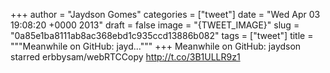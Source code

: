 
+++
author = "Jaydson Gomes"
categories = ["tweet"]
date = "Wed Apr 03 19:08:20 +0000 2013"
draft = false
image = "{TWEET_IMAGE}"
slug = "0a85e1ba8111ab8ac368ebd1c935ccd13886b082"
tags = ["tweet"]
title = """Meanwhile on GitHub: jayd..."""
+++
Meanwhile on GitHub: jaydson starred erbbysam/webRTCCopy http://t.co/3B1ULLR9z1
